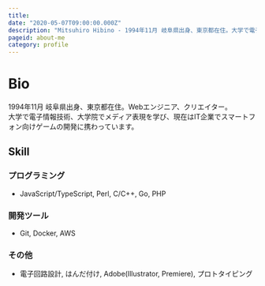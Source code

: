 ```yaml
---
title: 
date: "2020-05-07T09:00:00.000Z"
description: "Mitsuhiro Hibino - 1994年11月 岐阜県出身、東京都在住。大学で電子情報技術、大学院でメディア表現を学び、現在は都内のゲーム会社にてスマートフォン向けゲームの開発に携わっています。"
pageid: about-me
category: profile
---
```


# Bio

1994年11月 岐阜県出身、東京都在住。Webエンジニア、クリエイター。  
大学で電子情報技術、大学院でメディア表現を学び、現在はIT企業でスマートフォン向けゲームの開発に携わっています。

## Skill

### プログラミング

- JavaScript/TypeScript, Perl, C/C++, Go, PHP

### 開発ツール
- Git, Docker, AWS

### その他

- 電子回路設計, はんだ付け, Adobe(Illustrator, Premiere), プロトタイピング